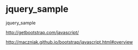 jquery_sample
=============

jquery_sample

http://getbootstrap.com/javascript/

http://maczniak.github.io/bootstrap/javascript.html#overview

